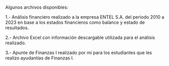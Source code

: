 Algunos archivos disponibles:

1.- Análisis financiero realizado a la empresa ENTEL S.A. del periodo 2010 a 2023 en base a los estados financieros como balance y estado de resultados.

2.- Archivo Excel con información descargable utilizada para el análisis realizado.

3.- Apunte de Finanzas I realizado por mí para los estudiantes que les realizo ayudantías de Finanzas I.
